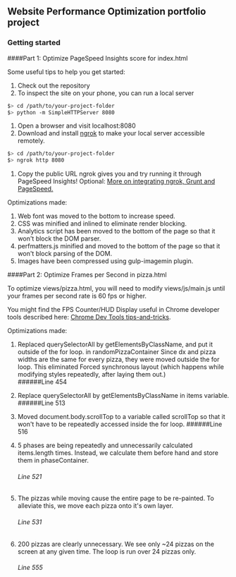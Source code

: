 ## Website Performance Optimization portfolio project

### Getting started

####Part 1: Optimize PageSpeed Insights score for index.html

Some useful tips to help you get started:

1. Check out the repository
1. To inspect the site on your phone, you can run a local server

  ```bash
  $> cd /path/to/your-project-folder
  $> python -m SimpleHTTPServer 8080
  ```

1. Open a browser and visit localhost:8080
1. Download and install [ngrok](https://ngrok.com/) to make your local server accessible remotely.

  ``` bash
  $> cd /path/to/your-project-folder
  $> ngrok http 8080
  ```

1. Copy the public URL ngrok gives you and try running it through PageSpeed Insights! Optional: [More on integrating ngrok, Grunt and PageSpeed.](http://www.jamescryer.com/2014/06/12/grunt-pagespeed-and-ngrok-locally-testing/)

Optimizations made:
1. Web font was moved to the bottom to increase speed. 
2. CSS was minified and inlined to eliminate render blocking.
3. Analytics script has been moved to the bottom of the page so that it won't block the DOM parser.
4. perfmatters.js minified and moved to the bottom of the page so that it won't block parsing of the DOM.
5. Images have been compressed using gulp-imagemin plugin.

####Part 2: Optimize Frames per Second in pizza.html

To optimize views/pizza.html, you will need to modify views/js/main.js until your frames per second rate is 60 fps or higher. 

You might find the FPS Counter/HUD Display useful in Chrome developer tools described here: [Chrome Dev Tools tips-and-tricks](https://developer.chrome.com/devtools/docs/tips-and-tricks).

Optimizations made:
1. Replaced querySelectorAll by getElementsByClassName, and put it outside of the for loop. in randomPizzaContainer
   Since dx and pizza widths are the same for every pizza, they were moved outside the for loop.
   This eliminated Forced synchronous layout (which happens while modifying styles repeatedly, after laying them out.)   
   ######Line 454

2. Replace querySelectorAll  by getElementsByClassName in items variable. 
   ######Line 513

3. Moved document.body.scrollTop to a variable called scrollTop so that it won't have to be repeatedly accessed inside the for loop. 
   ######Line 516

4. 5 phases are being repeatedly and unnecessarily calculated items.length times. Instead, we calculate them before hand and store them in phaseContainer. 
   ###### Line 521

5.  The pizzas while moving cause the entire page to be re-painted. To alleviate this, we move each pizza onto it's own layer.
	###### Line 531

6. 200 pizzas are clearly unnecessary. We see only ~24 pizzas on the screen at any given time. The loop is run over 24 pizzas only.
   ###### Line 555